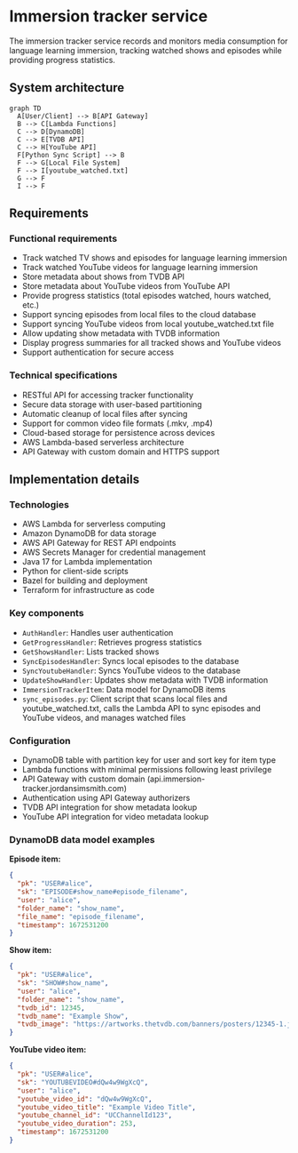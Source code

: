 # Immersion tracker service

The immersion tracker service records and monitors media consumption for language learning immersion, tracking watched shows and episodes while providing progress statistics.

## System architecture

```mermaid
graph TD
  A[User/Client] --> B[API Gateway]
  B --> C[Lambda Functions]
  C --> D[DynamoDB]
  C --> E[TVDB API]
  C --> H[YouTube API]
  F[Python Sync Script] --> B
  F --> G[Local File System]
  F --> I[youtube_watched.txt]
  G --> F
  I --> F
```

## Requirements

### Functional requirements

- Track watched TV shows and episodes for language learning immersion
- Track watched YouTube videos for language learning immersion
- Store metadata about shows from TVDB API
- Store metadata about YouTube videos from YouTube API
- Provide progress statistics (total episodes watched, hours watched, etc.)
- Support syncing episodes from local files to the cloud database
- Support syncing YouTube videos from local youtube_watched.txt file
- Allow updating show metadata with TVDB information
- Display progress summaries for all tracked shows and YouTube videos
- Support authentication for secure access

### Technical specifications

- RESTful API for accessing tracker functionality
- Secure data storage with user-based partitioning
- Automatic cleanup of local files after syncing
- Support for common video file formats (.mkv, .mp4)
- Cloud-based storage for persistence across devices
- AWS Lambda-based serverless architecture
- API Gateway with custom domain and HTTPS support

## Implementation details

### Technologies

- AWS Lambda for serverless computing
- Amazon DynamoDB for data storage
- AWS API Gateway for REST API endpoints
- AWS Secrets Manager for credential management
- Java 17 for Lambda implementation
- Python for client-side scripts
- Bazel for building and deployment
- Terraform for infrastructure as code

### Key components

- `AuthHandler`: Handles user authentication
- `GetProgressHandler`: Retrieves progress statistics
- `GetShowsHandler`: Lists tracked shows
- `SyncEpisodesHandler`: Syncs local episodes to the database
- `SyncYoutubeHandler`: Syncs YouTube videos to the database
- `UpdateShowHandler`: Updates show metadata with TVDB information
- `ImmersionTrackerItem`: Data model for DynamoDB items
- `sync_episodes.py`: Client script that scans local files and youtube_watched.txt, calls the Lambda API to sync episodes and YouTube videos, and manages watched files

### Configuration

- DynamoDB table with partition key for user and sort key for item type
- Lambda functions with minimal permissions following least privilege
- API Gateway with custom domain (api.immersion-tracker.jordansimsmith.com)
- Authentication using API Gateway authorizers
- TVDB API integration for show metadata lookup
- YouTube API integration for video metadata lookup

### DynamoDB data model examples

**Episode item:**

```json
{
  "pk": "USER#alice",
  "sk": "EPISODE#show_name#episode_filename",
  "user": "alice",
  "folder_name": "show_name",
  "file_name": "episode_filename",
  "timestamp": 1672531200
}
```

**Show item:**

```json
{
  "pk": "USER#alice",
  "sk": "SHOW#show_name",
  "user": "alice",
  "folder_name": "show_name",
  "tvdb_id": 12345,
  "tvdb_name": "Example Show",
  "tvdb_image": "https://artworks.thetvdb.com/banners/posters/12345-1.jpg"
}
```

**YouTube video item:**

```json
{
  "pk": "USER#alice",
  "sk": "YOUTUBEVIDEO#dQw4w9WgXcQ",
  "user": "alice",
  "youtube_video_id": "dQw4w9WgXcQ",
  "youtube_video_title": "Example Video Title",
  "youtube_channel_id": "UCChannelId123",
  "youtube_video_duration": 253,
  "timestamp": 1672531200
}
```
